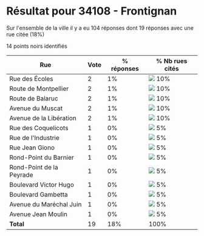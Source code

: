 # Résultat pour 34108 - Frontignan

Sur l'ensemble de la ville il y a eu 104 réponses dont 19 réponses avec une rue citée (18%)

14 points noirs identifiés

| Rue | Vote | % réponses | % Nb rues cités|
|-----|------|------------|----------------|
| Rue des Écoles | 2 | 1% | <img src="../../img/bar_10.gif" />&nbsp;10%|
| Route de Montpellier | 2 | 1% | <img src="../../img/bar_10.gif" />&nbsp;10%|
| Route de Balaruc | 2 | 1% | <img src="../../img/bar_10.gif" />&nbsp;10%|
| Avenue du Muscat | 2 | 1% | <img src="../../img/bar_10.gif" />&nbsp;10%|
| Avenue de la Libération | 2 | 1% | <img src="../../img/bar_10.gif" />&nbsp;10%|
| Rue des Coquelicots | 1 | 0% | <img src="../../img/bar_5.gif" />&nbsp;5%|
| Rue de l'Industrie | 1 | 0% | <img src="../../img/bar_5.gif" />&nbsp;5%|
| Rue Jean Giono | 1 | 0% | <img src="../../img/bar_5.gif" />&nbsp;5%|
| Rond-Point du Barnier | 1 | 0% | <img src="../../img/bar_5.gif" />&nbsp;5%|
| Rond-Point de la Peyrade | 1 | 0% | <img src="../../img/bar_5.gif" />&nbsp;5%|
| Boulevard Victor Hugo | 1 | 0% | <img src="../../img/bar_5.gif" />&nbsp;5%|
| Boulevard Gambetta | 1 | 0% | <img src="../../img/bar_5.gif" />&nbsp;5%|
| Avenue du Maréchal Juin | 1 | 0% | <img src="../../img/bar_5.gif" />&nbsp;5%|
| Avenue Jean Moulin | 1 | 0% | <img src="../../img/bar_5.gif" />&nbsp;5%|
| **Total** | 19 | 18% | 100%|
